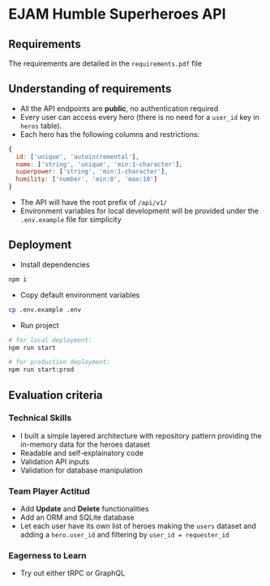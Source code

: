 # EJAM Humble Superheroes API

## Requirements

The requirements are detailed in the `requirements.pdf` file

## Understanding of requirements

- All the API endpoints are **public**, no authentication required
- Every user can access every hero (there is no need for a `user_id` key in `heros` table).
- Each hero has the following columns and restrictions:
```javascript
{
  id: ['unique', 'autoincremental'],
  name: ['string', 'unique', 'min:1-character'],
  superpower: ['string', 'min:1-character'],
  humility: ['number', 'min:0', 'max:10']
}
```
- The API will have the root prefix of `/api/v1/`
- Environment variables for local development will be provided under the `.env.example` file for simplicity

## Deployment

- Install dependencies
```bash
npm i
```

- Copy default environment variables
```bash
cp .env.example .env
```

- Run project
```bash
# for local deployment:
npm run start

# for production deployment:
npm run start:prod
```

## Evaluation criteria

### Technical Skills

- I built a simple layered architecture with repository pattern providing the in-memory data for the heroes dataset
- Readable and self-explainatory code
- Validation API inputs
- Validation for database manipulation

### Team Player Actitud

- Add **Update** and **Delete** functionalities
- Add an ORM and SQLite database
- Let each user have its own list of heroes making the `users` dataset and adding a `hero.user_id` and filtering by `user_id = requester_id`

### Eagerness to Learn

- Try out either tRPC or GraphQL
